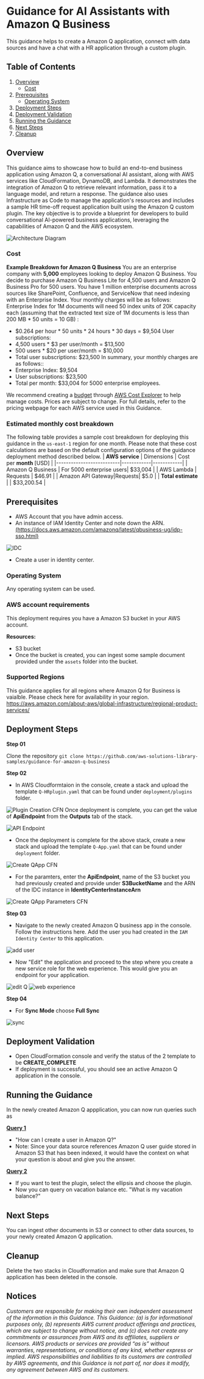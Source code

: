 # Guidance for AI Assistants with Amazon Q Business

This guidance helps to create a Amazon Q application, connect with data sources and have a chat with a HR application through a custom plugin.

## Table of Contents 

1. [Overview](#overview)
    - [Cost](#cost)
2. [Prerequisites](#prerequisites)
    - [Operating System](#operating-system)
3. [Deployment Steps](#deployment-steps)
4. [Deployment Validation](#deployment-validation)
5. [Running the Guidance](#running-the-guidance)
6. [Next Steps](#next-steps)
7. [Cleanup](#cleanup)

## Overview

This guidance aims to showcase how to build an end-to-end business application using Amazon Q, a conversational AI assistant, along with AWS services like CloudFormation, DynamoDB, and Lambda. It demonstrates the integration of Amazon Q to retrieve relevant information, pass it to a language model, and return a response. The guidance also uses Infrastructure as Code to manage the application's resources and includes a sample HR time-off request application built using the Amazon Q custom plugin. The key objective is to provide a blueprint for developers to build conversational AI-powered business applications, leveraging the capabilities of Amazon Q and the AWS ecosystem.

![Architecture Diagram](./assets/archdiagram.png)

### Cost 
**Example Breakdown for Amazon Q Business**
You are an enterprise company with **5,000** employees looking to deploy Amazon Q Business. You decide to purchase Amazon Q Business Lite for 4,500 users and Amazon Q Business Pro for 500 users. You have 1 million enterprise documents across sources like SharePoint, Confluence, and ServiceNow that need indexing with an Enterprise Index. Your monthly charges will be as follows:
Enterprise Index for 1M documents will need 50 index units of 20K capacity each (assuming that the extracted text size of 1M documents is less than 200 MB * 50 units = 10 GB) :
* $0.264 per hour * 50 units * 24 hours * 30 days = $9,504
User subscriptions:
* 4,500 users * $3 per user/month = $13,500 
* 500 users * $20 per user/month = $10,000
* Total user subscriptions: $23,500
In summary, your monthly charges are as follows::
* Enterprise Index: $9,504
* User subscriptions: $23,500
* Total per month: $33,004 for 5000 enterprise employees.

We recommend creating a [budget](https://docs.aws.amazon.com/cost-management/latest/userguide/budgets-create.html) through [AWS Cost Explorer](http://aws.amazon.com/aws-cost-management/aws-cost-explorer/) to help manage costs. Prices are subject to change. For full details, refer to the pricing webpage for each AWS service used in this Guidance.

### Estimated monthly cost breakdown
The following table provides a sample cost breakdown for deploying this guidance  in the `us-east-1` region for one month.  Please note that these cost calculations are based on the default configuration options of the guidance deployment method described below.
| **AWS service**          | Dimensions | Cost per **month** \[USD\] |
|--------------------------|------------|------------|
| Amazon Q Business  | For 5000 enterprise users| \$33,004 |
| AWS Lambda    | Requests | \$46.91 |
| Amazon API Gateway|Requests| \$5.0 |
| **Total estimate** |  | \$33,200.54  |


## Prerequisites 
- AWS Account that you have admin access.
-  An instance of IAM Identity Center and note down the ARN. [(https://docs.aws.amazon.com/amazonq/latest/qbusiness-ug/idp-sso.html)](https://docs.aws.amazon.com/singlesignon/latest/userguide/get-set-up-for-idc.html)

![IDC](assets/IDC.png?raw=true "IDC")
-  Create a user in identity center.

### Operating System 

Any operating system can be used.

### AWS account requirements

This deployment requires you have a Amazon S3 bucket in your AWS account.

**Resources:**
- S3 bucket 
- Once the bucket is created, you can ingest some sample document provided under the `assets` folder into the bucket.


### Supported Regions 

This guidance applies for all regions where Amazon Q for Business is vaialble. Please check here for availability in your region. https://aws.amazon.com/about-aws/global-infrastructure/regional-product-services/


## Deployment Steps

**Step 01**

Clone the repository ```git clone https://github.com/aws-solutions-library-samples/guidance-for-amazon-q-business ```

**Step 02**


- In AWS Cloudformtaion in the console, create a stack and upload the template `Q-HRplugin.yaml` that can be found under `deployment/plugins` folder.


![Plugin Creation CFN](assets/CreatePluginCFN.png?raw=true "Create Plugin CFN")
Once deployment is complete, you can get the value of  **ApiEndpoint** from the **Outputs** tab of the stack.

![API Endpoint](assets/APIEndpoint.png?raw=true "API Endpoint")
- Once the deployment is complete for the above stack, create a new stack and upload the template `Q-App.yaml` that can be found under `deployment` folder.

![Create QApp CFN](assets/CreateQAppCFN.png?raw=true "Create QApp CFN")
- For the paramters, enter the **ApiEndpoint**, name of the S3 bucket you had previously created and provide under **S3BucketName** and the ARN of the IDC instance in **IdentityCenterInstanceArn**

![Create QApp Parameters CFN](assets/CreateQAppParametersCFN.png?raw=true "Create QApp Parameters CFN")

**Step 03**
- Navigate to the newly created Amazon Q business app in the console. Follow the instructions here. Add the user you had created in the `IAM Identity Center` to this application.

![add user](assets/addUser.png?raw=true "Add User")

- Now "Edit" the application and proceed to the step where you create a new service role for the web experience. This would give you an endpoint for your application.

![edit Q](assets/editQ.png?raw=true "Edit Q")
![web experience](assets/webexperience.png?raw=true "Web Experience")
  
**Step 04**

- For **Sync Mode** choose **Full Sync**
  
![sync](assets/sync.png?raw=true "sync")

## Deployment Validation  

* Open CloudFormation console and verify the status of the 2 template to be **CREATE_COMPLETE**
* If deployment is successful, you should see an active Amazon Q application in the console.

## Running the Guidance 

In the newly created Amazon Q appplication, you can now run queries such as 

<u>**Query 1**</u>
- "How can I create a user in Amazon Q?"
- Note: Since your data source references Amazon Q user guide stored in Amazon S3 that has been indexed, it would have the context on what your question is about and give you the answer.

<u>**Query 2**</u>
- If you want to test the plugin, select the ellipsis and choose the plugin.
- Now you can query on vacation balance etc. "What is my vacation balance?"
  
## Next Steps 

You can ingest other documents in S3 or connect to other data sources, to your newly created Amazon Q application.


## Cleanup 

Delete the two stacks in Cloudformation and make sure that Amazon Q application has been deleted in the console.

## Notices 

*Customers are responsible for making their own independent assessment of the information in this Guidance. This Guidance: (a) is for informational purposes only, (b) represents AWS current product offerings and practices, which are subject to change without notice, and (c) does not create any commitments or assurances from AWS and its affiliates, suppliers or licensors. AWS products or services are provided “as is” without warranties, representations, or conditions of any kind, whether express or implied. AWS responsibilities and liabilities to its customers are controlled by AWS agreements, and this Guidance is not part of, nor does it modify, any agreement between AWS and its customers.*


